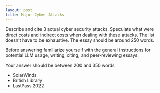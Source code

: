```yaml
---
layout: post
title: Major Cyber Attacks
---
```


Describe and cite 3 actual cyber security attacks. Speculate what were direct costs and indirect costs when dealing with these attacks. The list doesn't have to be exhaustive. The essay should be around 250 words.

Before answering familiarize yourself with the general instructions for potential LLM usage, writing, citing, and peer-reviewing essays.

Your answer should be between 200 and 350 words

- SolarWinds
- British Library
- LastPass 2022